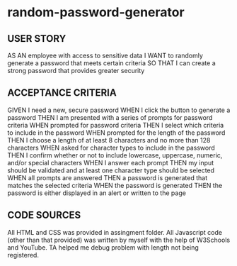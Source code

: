 # random-password-generator
## USER STORY
AS AN employee with access to sensitive data
I WANT to randomly generate a password that meets certain criteria
SO THAT I can create a strong password that provides greater security
## ACCEPTANCE CRITERIA
GIVEN I need a new, secure password
WHEN I click the button to generate a password
THEN I am presented with a series of prompts for password criteria
WHEN prompted for password criteria
THEN I select which criteria to include in the password
WHEN prompted for the length of the password
THEN I choose a length of at least 8 characters and no more than 128 characters
WHEN asked for character types to include in the password
THEN I confirm whether or not to include lowercase, uppercase, numeric, and/or special characters
WHEN I answer each prompt
THEN my input should be validated and at least one character type should be selected
WHEN all prompts are answered
THEN a password is generated that matches the selected criteria
WHEN the password is generated
THEN the password is either displayed in an alert or written to the page
## CODE SOURCES
All HTML and CSS was provided in assingment folder. 
All Javascript code (other than that provided) was written by myself with the help of W3Schools and YouTube. TA helped me debug problem with length not being registered.
